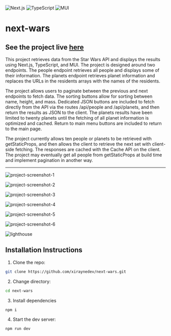 ![Next.js](https://img.shields.io/badge/Next.js-12.3.1-lightgrey)
![TypeScript](https://img.shields.io/badge/TypeScript-4.8.3-blue)
![MUI](https://img.shields.io/badge/MUI-5.10.6-blue)

# next-wars

## See the project live [here](https://next-wars.vercel.app/)

This project retrieves data from the Star Wars API and displays the results using Next.js, TypeScript, and MUI. The project is designed around two endpoints. The people endpoint retrieves all people and displays some of their information. The planets endpoint retrieves planet information and replaces the URLs in the residents arrays with the names of the residents.

The project allows users to paginate between the previous and next endpoints to fetch data. The sorting buttons allow for sorting between name, height, and mass. Dedicated JSON buttons are included to fetch directly from the API via the routes /api/people and /api/planets, and then return the results as JSON to the client. The planets results have been limited to twenty planets until the fetching of all planet information is optimized and cached. Return to main menu buttons are included to return to the main page. 

The project currently allows ten people or planets to be retrieved with getStaticProps, and then allows the client to retrieve the next set with client-side fetching. The responses are cached with the Cache API on the client. The project may eventually get all people from getStaticProps at build time and implement pagination in another way.

---

![project-screenshot-1](/assets/project-screenshot-1.webp)

![project-screenshot-2](assets/project-screenshot-2.webp)

![project-screenshot-3](assets/project-screenshot-3.webp)

![project-screenshot-4](assets/project-screenshot-4.webp)

![project-screenshot-5](assets/project-screenshot-5.webp)

![project-screenshot-6](assets/project-screenshot-6.webp)

![lighthouse](assets/lighthouse.webp)

## Installation Instructions

1. Clone the repo:

```sh
git clone https://github.com/xiraynedev/next-wars.git
```

2. Change directory:

```sh
cd next-wars
```

3. Install dependencies

```sh
npm i
```

4. Start the dev server:

```sh
npm run dev
```